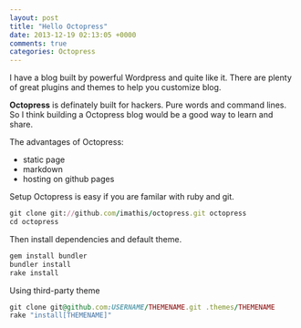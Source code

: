 ```yaml
---
layout: post
title: "Hello Octopress"
date: 2013-12-19 02:13:05 +0000
comments: true
categories: Octopress
---
```


I have a blog built by powerful Wordpress and quite like it. There are plenty of great plugins and themes to help you customize blog. 

__Octopress__ is definately built for hackers. Pure words and command lines. So I think building a Octopress blog would be a good way to learn and share.

The advantages of Octopress:
- static page 
- markdown
- hosting on github pages
  
Setup Octopress is easy if you are familar with ruby and git.
```  ruby 
git clone git://github.com/imathis/octopress.git octopress
cd octopress
```

Then install dependencies and default theme.
```  ruby 
gem install bundler
bundler install
rake install
```

Using third-party theme
```  ruby 
git clone git@github.com:USERNAME/THEMENAME.git .themes/THEMENAME
rake "install[THEMENAME]"
```
